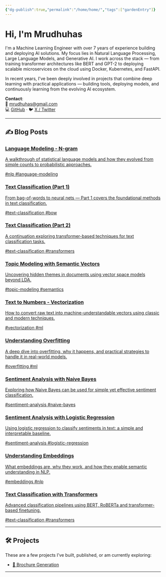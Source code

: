 ```yaml
---
{"dg-publish":true,"permalink":"/home/home/","tags":["gardenEntry"]}
---
```



# Hi, I'm Mrudhuhas

I'm a Machine Learning Engineer with over 7 years of experience building and deploying AI solutions. My focus lies in Natural Language Processing, Large Language Models, and Generative AI. I work across the stack — from training transformer architectures like BERT and GPT-2 to deploying scalable microservices on the cloud using Docker, Kubernetes, and FastAPI.

In recent years, I've been deeply involved in projects that combine deep learning with practical applications — building tools, deploying models, and continuously learning from the evolving AI ecosystem.

**Contact**:  
📧 mrudhuhas@gmail.com  
💻 [GitHub](https://github.com/MrudhuhasM) · 🐦 [X / Twitter](https://x.com/_mrudhu_)

---

## ✍️ Blog Posts

<div class="blog-card">
  <a href="/Language Modeling - N-gram">
    <h3>Language Modeling - N-gram</h3>
    <p class="description">A walkthrough of statistical language models and how they evolved from simple counts to probabilistic approaches.</p>
    <div class="tags">
      <span class="tag">#nlp</span>
      <span class="tag">#language-modeling</span>
    </div>
  </a>
</div>

<div class="blog-card">
  <a href="/Text classification from BOW to Transformers (1)">
    <h3>Text Classification (Part 1)</h3>
    <p class="description">From bag-of-words to neural nets — Part 1 covers the foundational methods in text classification.</p>
    <div class="tags">
      <span class="tag">#text-classification</span>
      <span class="tag">#bow</span>
    </div>
  </a>
</div>

<div class="blog-card">
  <a href="/Text classification from BOW to Transformers (2)">
    <h3>Text Classification (Part 2)</h3>
    <p class="description">A continuation exploring transformer-based techniques for text classification tasks.</p>
    <div class="tags">
      <span class="tag">#text-classification</span>
      <span class="tag">#transformers</span>
    </div>
  </a>
</div>

<div class="blog-card">
  <a href="/Topic Modeling with Semantic Vectors">
    <h3>Topic Modeling with Semantic Vectors</h3>
    <p class="description">Uncovering hidden themes in documents using vector space models beyond LDA.</p>
    <div class="tags">
      <span class="tag">#topic-modeling</span>
      <span class="tag">#semantics</span>
    </div>
  </a>
</div>

<div class="blog-card">
  <a href="/Transforming Text into Numbers for Machine Learning - Vectorization">
    <h3>Text to Numbers - Vectorization</h3>
    <p class="description">How to convert raw text into machine-understandable vectors using classic and modern techniques.</p>
    <div class="tags">
      <span class="tag">#vectorization</span>
      <span class="tag">#ml</span>
    </div>
  </a>
</div>

<div class="blog-card">
  <a href="/Understanding Overfitting in Machine Learning">
    <h3>Understanding Overfitting</h3>
    <p class="description">A deep dive into overfitting, why it happens, and practical strategies to handle it in real-world models.</p>
    <div class="tags">
      <span class="tag">#overfitting</span>
      <span class="tag">#ml</span>
    </div>
  </a>
</div>

<div class="blog-card">
  <a href="/Sentiment Analysis with Naive Bayes Classifier">
    <h3>Sentiment Analysis with Naive Bayes</h3>
    <p class="description">Exploring how Naive Bayes can be used for simple yet effective sentiment classification.</p>
    <div class="tags">
      <span class="tag">#sentiment-analysis</span>
      <span class="tag">#naive-bayes</span>
    </div>
  </a>
</div>

<div class="blog-card">
  <a href="/Sentiment Analysis with Logistic Regression">
    <h3>Sentiment Analysis with Logistic Regression</h3>
    <p class="description">Using logistic regression to classify sentiments in text: a simple and interpretable baseline.</p>
    <div class="tags">
      <span class="tag">#sentiment-analysis</span>
      <span class="tag">#logistic-regression</span>
    </div>
  </a>
</div>

<div class="blog-card">
  <a href="/Embeddings">
    <h3>Understanding Embeddings</h3>
    <p class="description">What embeddings are, why they work, and how they enable semantic understanding in NLP.</p>
    <div class="tags">
      <span class="tag">#embeddings</span>
      <span class="tag">#nlp</span>
    </div>
  </a>
</div>

<div class="blog-card">
  <a href="/Text Classification with Transformers">
    <h3>Text Classification with Transformers</h3>
    <p class="description">Advanced classification pipelines using BERT, RoBERTa and transformer-based finetuning.</p>
    <div class="tags">
      <span class="tag">#text-classification</span>
      <span class="tag">#transformers</span>
    </div>
  </a>
</div>

---

## 🛠️ Projects

These are a few projects I’ve built, published, or am currently exploring:

- [🧾 Brochure Generation](https://github.com/MrudhuhasM/brochure-generation)

---

